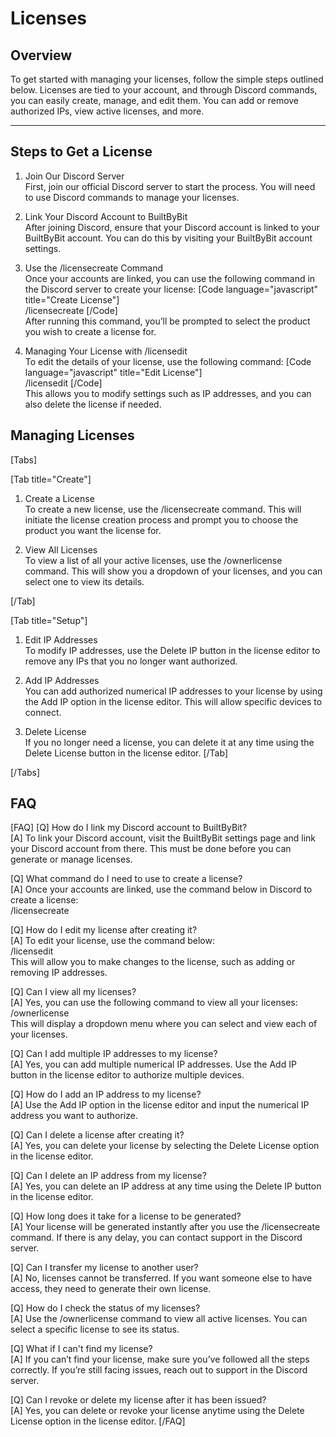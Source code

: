 # Licenses

## Overview

To get started with managing your licenses, follow the simple steps outlined below. Licenses are tied to your account, and through Discord commands, you can easily create, manage, and edit them. You can add or remove authorized IPs, view active licenses, and more.

---

## Steps to Get a License

1. Join Our Discord Server  
   First, join our official Discord server to start the process. You will need to use Discord commands to manage your licenses.

2. Link Your Discord Account to BuiltByBit  
   After joining Discord, ensure that your Discord account is linked to your BuiltByBit account. You can do this by visiting your BuiltByBit account settings.

3. Use the /licensecreate Command  
   Once your accounts are linked, you can use the following command in the Discord server to create your license:
   [Code language="javascript" title="Create License"]  
   /licensecreate
   [/Code]  
   After running this command, you’ll be prompted to select the product you wish to create a license for.

5. Managing Your License with /licensedit  
   To edit the details of your license, use the following command:
   [Code language="javascript" title="Edit License"]  
   /licensedit
   [/Code]  
   This allows you to modify settings such as IP addresses, and you can also delete the license if needed.



## Managing Licenses

[Tabs]

[Tab title="Create"]

1. Create a License  
   To create a new license, use the /licensecreate command. This will initiate the license creation process and prompt you to choose the product you want the license for.

2. View All Licenses  
   To view a list of all your active licenses, use the /ownerlicense command. This will show you a dropdown of your licenses, and you can select one to view its details.


[/Tab]

[Tab title="Setup"]

1. Edit IP Addresses  
   To modify IP addresses, use the Delete IP button in the license editor to remove any IPs that you no longer want authorized.

2. Add IP Addresses  
   You can add authorized numerical IP addresses to your license by using the Add IP option in the license editor. This will allow specific devices to connect.

3. Delete License  
   If you no longer need a license, you can delete it at any time using the Delete License button in the license editor.
[/Tab]

[/Tabs]

## FAQ
[FAQ]
[Q] How do I link my Discord account to BuiltByBit?  
[A] To link your Discord account, visit the BuiltByBit settings page and link your Discord account from there. This must be done before you can generate or manage licenses.

[Q] What command do I need to use to create a license?  
[A] Once your accounts are linked, use the command below in Discord to create a license:  
/licensecreate

[Q] How do I edit my license after creating it?  
[A] To edit your license, use the command below:  
/licensedit  
This will allow you to make changes to the license, such as adding or removing IP addresses.

[Q] Can I view all my licenses?  
[A] Yes, you can use the following command to view all your licenses:  
/ownerlicense  
This will display a dropdown menu where you can select and view each of your licenses.

[Q] Can I add multiple IP addresses to my license?  
[A] Yes, you can add multiple numerical IP addresses. Use the Add IP button in the license editor to authorize multiple devices.

[Q] How do I add an IP address to my license?  
[A] Use the Add IP option in the license editor and input the numerical IP address you want to authorize.

[Q] Can I delete a license after creating it?  
[A] Yes, you can delete your license by selecting the Delete License option in the license editor.

[Q] Can I delete an IP address from my license?  
[A] Yes, you can delete an IP address at any time using the Delete IP button in the license editor.

[Q] How long does it take for a license to be generated?  
[A] Your license will be generated instantly after you use the /licensecreate command. If there is any delay, you can contact support in the Discord server.

[Q] Can I transfer my license to another user?  
[A] No, licenses cannot be transferred. If you want someone else to have access, they need to generate their own license.

[Q] How do I check the status of my licenses?  
[A] Use the /ownerlicense command to view all active licenses. You can select a specific license to see its status.

[Q] What if I can't find my license?  
[A] If you can’t find your license, make sure you’ve followed all the steps correctly. If you’re still facing issues, reach out to support in the Discord server.

[Q] Can I revoke or delete my license after it has been issued?  
[A] Yes, you can delete or revoke your license anytime using the Delete License option in the license editor.
[/FAQ]
